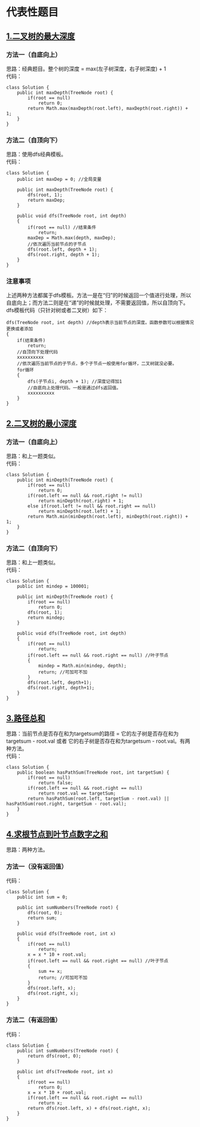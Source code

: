 # 代表性题目

## [1.二叉树的最大深度](https://leetcode.cn/problems/maximum-depth-of-binary-tree/description/)

### 方法一（自底向上）
思路：经典题目。整个树的深度 = max(左子树深度，右子树深度) + 1    
代码：
```
class Solution {
    public int maxDepth(TreeNode root) {
        if(root == null)
            return 0;
        return Math.max(maxDepth(root.left), maxDepth(root.right)) + 1;
    }
}
```

### 方法二（自顶向下）
思路：使用dfs经典模板。      
代码：
```
class Solution {
    public int maxDep = 0; //全局变量

    public int maxDepth(TreeNode root) {
        dfs(root, 1);
        return maxDep;
    }

    public void dfs(TreeNode root, int depth)
    {
        if(root == null) //结束条件
            return;
        maxDep = Math.max(depth, maxDep);
        //依次遍历当前节点的子节点
        dfs(root.left, depth + 1);
        dfs(root.right, depth + 1);
    }
}
```

### 注意事项
上述两种方法都属于dfs模板。方法一是在“归”的时候返回一个值进行处理，所以自底向上；而方法二则是在“递”的时候就处理，不需要返回值，所以自顶向下。dfs模板代码（只针对树或者二叉树）如下：  
```
dfs(TreeNode root, int depth) //depth表示当前节点的深度。函数参数可以根据情况更换或者添加
{
    if(结束条件)
        return;
    //自顶向下处理代码
    xxxxxxxxxx
    //依次遍历当前节点的子节点，多个子节点一般使用for循环，二叉树就没必要。
    for循环
    {
        dfs(子节点i, depth + 1); //深度记得加1
        //自底向上处理代码。一般是通过dfs返回值。
        xxxxxxxxxx
    }
}
```

## [2.二叉树的最小深度](https://leetcode.cn/problems/minimum-depth-of-binary-tree/description/)

### 方法一（自底向上）
思路：和上一题类似。      
代码：
```
class Solution {
    public int minDepth(TreeNode root) {
        if(root == null)
            return 0;
        if(root.left == null && root.right != null)
            return minDepth(root.right) + 1;
        else if(root.left != null && root.right == null)
            return minDepth(root.left) + 1;
        return Math.min(minDepth(root.left), minDepth(root.right)) + 1;
    }
}
```

### 方法二（自顶向下）
思路：和上一题类似。      
代码：
```
class Solution {
    public int mindep = 100001;

    public int minDepth(TreeNode root) {
        if(root == null)
            return 0;
        dfs(root, 1);
        return mindep;
    }

    public void dfs(TreeNode root, int depth)
    {
        if(root == null)
            return;
        if(root.left == null && root.right == null) //叶子节点
        {
            mindep = Math.min(mindep, depth);
            return; //可加可不加
        }
        dfs(root.left, depth+1);
        dfs(root.right, depth+1);
    }
}
```

## [3.路径总和](https://leetcode.cn/problems/path-sum/description/)
思路：当前节点是否存在和为targetsum的路径 = 它的左子树是否存在和为targetsum - root.val 或者 它的右子树是否存在和为targetsum - root.val。有两种方法。      
代码：
```
class Solution {
    public boolean hasPathSum(TreeNode root, int targetSum) {
        if(root == null)
            return false;
        if(root.left == null && root.right == null)
            return root.val == targetSum;
        return hasPathSum(root.left, targetSum - root.val) || hasPathSum(root.right, targetSum - root.val);
    }
}
```

## [4.求根节点到叶节点数字之和](https://leetcode.cn/problems/sum-root-to-leaf-numbers/description/)
思路：两种方法。   

### 方法一（没有返回值）      
代码：
```
class Solution {
    public int sum = 0;

    public int sumNumbers(TreeNode root) {
        dfs(root, 0);
        return sum;
    }

    public void dfs(TreeNode root, int x)
    {
        if(root == null)
            return;
        x = x * 10 + root.val;
        if(root.left == null && root.right == null) //叶子节点
        {
            sum += x;
            return; //可加可不加
        }
        dfs(root.left, x);
        dfs(root.right, x);
    }
}
```

### 方法二（有返回值）      
代码：
```
class Solution {
    public int sumNumbers(TreeNode root) {
        return dfs(root, 0);
    }

    public int dfs(TreeNode root, int x)
    {
        if(root == null)
            return 0;
        x = x * 10 + root.val;
        if(root.left == null && root.right == null)
            return x;
        return dfs(root.left, x) + dfs(root.right, x);
    }
}
```
